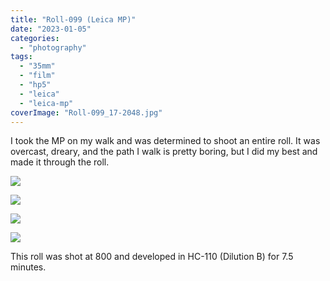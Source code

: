 ```yaml
---
title: "Roll-099 (Leica MP)"
date: "2023-01-05"
categories:
  - "photography"
tags:
  - "35mm"
  - "film"
  - "hp5"
  - "leica"
  - "leica-mp"
coverImage: "Roll-099_17-2048.jpg"
---
```


I took the MP on my walk and was determined to shoot an entire roll. It was overcast, dreary, and the path I walk is pretty boring, but I did my best and made it through the roll.

![](/img/2023/Roll-099_17-2048-1024x678.jpg)

![](/img/2023/Roll-099_22-2048-1024x668.jpg)

![](/img/2023/Roll-099_24-2048-1024x682.jpg)

![](/img/2023/Roll-099_32-2048-1024x819.jpg)

This roll was shot at 800 and developed in HC-110 (Dilution B) for 7.5 minutes.
